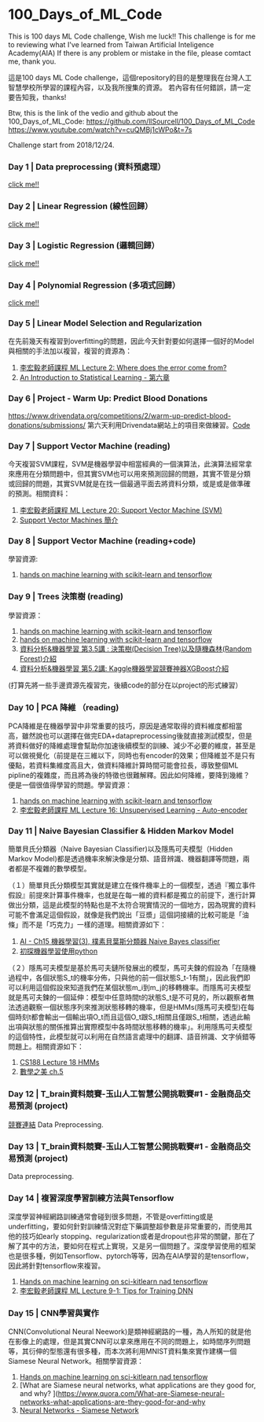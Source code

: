# 100_Days_of_ML_Code
This is 100 days ML Code challenge, Wish me luck!!
This challenge is for me to reviewing what I've learned from Taiwan Artificial Inteligence Academy(AIA)
If there is any problem or mistake in the file, please comtact me, thank you.

這是100 days ML Code challenge，這個repository的目的是整理我在台灣人工智慧學校所學習的課程內容，以及我所搜集的資源。
若內容有任何錯誤，請一定要告知我，thanks!

Btw, this is the link of the vedio and github about the 100_Days_of_ML_Code:
https://github.com/llSourcell/100_Days_of_ML_Code
https://www.youtube.com/watch?v=cuQMBj1cWPo&t=7s

Challenge start from 2018/12/24.

### Day 1 | Data preprocessing (資料預處理）
[click me!!](https://github.com/Lyndonmelon/100_Days_of_ML_Code/tree/master/Day_1_data_preprocessing)

### Day 2 | Linear Regression (線性回歸）
[click me!!](https://github.com/Lyndonmelon/100_Days_of_ML_Code/tree/master/Day_2_linear_regression)

### Day 3 | Logistic Regression (邏輯回歸）
[click me!!](https://github.com/Lyndonmelon/100_Days_of_ML_Code/tree/master/Day_3_logistic_regression)

### Day 4 | Polynomial Regression (多項式回歸）
[click me!!](https://github.com/Lyndonmelon/100_Days_of_ML_Code/tree/master/Day_4_Polynomial_regression)

### Day 5 | Linear Model Selection and Regularization 
在先前幾天有複習到overfitting的問題，因此今天針對要如何選擇一個好的Model與相關的手法加以複習，複習的資源為：
1. [李宏毅老師課程 ML Lecture 2: Where does the error come from?](https://www.youtube.com/watch?v=D_S6y0Jm6dQ&t=1575s)
2. [An Introduction to Statistical Learning - 第六章](https://www.ime.unicamp.br/~dias/Intoduction%20to%20Statistical%20Learning.pdf)

### Day 6 | Project - Warm Up: Predict Blood Donations
https://www.drivendata.org/competitions/2/warm-up-predict-blood-donations/submissions/
第六天利用Drivendata網站上的項目來做練習。[Code](https://github.com/Lyndonmelon/100_Days_of_ML_Code/tree/master/Day_6_project)

### Day 7 | Support Vector Machine (reading)
今天複習SVM課程，SVM是機器學習中相當經典的一個演算法，此演算法經常拿來應用在分類問題中，但其實SVM也可以用來預測回歸的問題，其實不管是分類或回歸的問題，其實SVM就是在找一個最適平面去將資料分類，或是或是做準確的預測。相關資料：
1. [李宏毅老師課程 ML Lecture 20: Support Vector Machine (SVM)](https://www.youtube.com/watch?v=QSEPStBgwRQ&index=29&list=PLJV_el3uVTsPy9oCRY30oBPNLCo89yu49)
2. [Support Vector Machines 簡介](http://www.cmlab.csie.ntu.edu.tw/~cyy/learning/tutorials/SVM2.pdf)

### Day 8 | Support Vector Machine (reading+code)
學習資源:
1. [hands on machine learning with scikit-learn and tensorflow](https://github.com/ageron/handson-ml/blob/master/05_support_vector_machines.ipynb)

### Day 9 | Trees 決策樹 (reading)
學習資源：
1. [hands on machine learning with scikit-learn and tensorflow](https://github.com/ageron/handson-ml/blob/master/06_decision_trees.ipynb)
2. [hands on machine learning with scikit-learn and tensorflow](https://github.com/ageron/handson-ml/blob/master/07_ensemble_learning_and_random_forests.ipynb)
3. [資料分析&機器學習 第3.5講 : 決策樹(Decision Tree)以及隨機森林(Random Forest)介紹](https://medium.com/@yehjames/%E8%B3%87%E6%96%99%E5%88%86%E6%9E%90-%E6%A9%9F%E5%99%A8%E5%AD%B8%E7%BF%92-%E7%AC%AC3-5%E8%AC%9B-%E6%B1%BA%E7%AD%96%E6%A8%B9-decision-tree-%E4%BB%A5%E5%8F%8A%E9%9A%A8%E6%A9%9F%E6%A3%AE%E6%9E%97-random-forest-%E4%BB%8B%E7%B4%B9-7079b0ddfbda)
4. [資料分析&機器學習 第5.2講: Kaggle機器學習競賽神器XGBoost介紹](https://medium.com/@yehjames/%E8%B3%87%E6%96%99%E5%88%86%E6%9E%90-%E6%A9%9F%E5%99%A8%E5%AD%B8%E7%BF%92-%E7%AC%AC5-2%E8%AC%9B-kaggle%E6%A9%9F%E5%99%A8%E5%AD%B8%E7%BF%92%E7%AB%B6%E8%B3%BD%E7%A5%9E%E5%99%A8xgboost%E4%BB%8B%E7%B4%B9-1c8f55cffcc)

(打算先將一些手邊資源先複習完，後續code的部分在以project的形式練習）
### Day 10 | PCA 降維 （reading)
PCA降維是在機器學習中非常重要的技巧，原因是通常取得的資料維度都相當高，雖然說也可以選擇在做完EDA+datapreprocessing後就直接測試模型，但是將資料做好的降維處理會幫助你加速後續模型的訓練、減少不必要的維度，甚至是可以做視覺化（前提是在三維以下，同時也有encoder的效果；但降維並不是只有優點，若資料集維度高且大，做資料降維計算時間可能會拉長，導致整個ML pipline的複雜度，而且將為後的特徵也很難解釋。因此如何降維，要降到幾維？便是一個很值得學習的問題。學習資源：

1. [hands on machine learning with scikit-learn and tensorflow](https://github.com/ageron/handson-ml/blob/master/08_dimensionality_reduction.ipynb)
2. [李宏毅老師課程 ML Lecture 16: Unsupervised Learning - Auto-encoder](https://www.youtube.com/watch?v=Tk5B4seA-AU&list=PLJV_el3uVTsPy9oCRY30oBPNLCo89yu49&index=25)

### Day 11 | Naive Bayesian Classifier & Hidden Markov Model
簡單貝氏分類器（Naive Bayesian Classifier)以及隱馬可夫模型（Hidden Markov Model)都是透過機率來解決像是分類、語音辨識、機器翻譯等問題，兩者都是不複雜的數學模型。

（１）簡單貝氏分類模型其實就是建立在條件機率上的一個模型，透過『獨立事件假設』前提來計算事件機率，也就是在每一維的資料都是獨立的前提下，進行計算做出分類，這是此模型的特點也是不太符合現實情況的一個地方，因為現實的資料可能不會滿足這個假設，就像是我們說出「豆漿」這個詞接續的比較可能是「油條」而不是「巧克力」一樣的道理。相關資源如下：
1. [AI - Ch15 機器學習(3), 樸素貝葉斯分類器 Naive Bayes classifier](http://mropengate.blogspot.com/2015/06/ai-ch14-3-naive-bayes-classifier.html)
2. [初探機器學習使用python](https://www.books.com.tw/products/0010764445)

（２）隱馬可夫模型是基於馬可夫鏈所發展出的模型，馬可夫鍊的假設為「在隨機過程中，各個狀態S_t的機率分佈，只與他的前一個狀態S_t-1有關」，因此我們即可以利用這個假設來知道我們在某個狀態m_i到m_j的移轉機率。而隱馬可夫模型就是馬可夫鍊的一個延伸：模型中任意時間t的狀態S_t是不可見的，所以觀察者無法透過觀察一個狀態序列來推測狀態移轉的機率，但是HMMs(隱馬可夫模型)在每個時刻t都會輸出一個輸出項O_t而且這個O_t跟S_t相關且僅跟S_t相關，透過此輸出項與狀態的關係推算出實際模型中各時間狀態移轉的機率」。利用隱馬可夫模型的這個特性，此模型就可以利用在自然語言處理中的翻譯、語音辨識、文字偵錯等問題上。相關資源如下：
1. [CS188 Lecture 18 HMMs](https://www.youtube.com/watch?v=9dp4whVQv5s)
2. [數學之美 ch.5](https://www.tenlong.com.tw/products/9787115373557)

### Day 12 | T_brain資料競賽-玉山人工智慧公開挑戰賽#1 - 金融商品交易預測 (project)
[競賽連結](https://tbrain.trendmicro.com.tw/Competitions/Details/5)
Data Preprocessing.

### Day 13 | T_brain資料競賽-玉山人工智慧公開挑戰賽#1 - 金融商品交易預測 (project)
Data preprocessing.

### Day 14 | 複習深度學習訓練方法與Tensorflow
深度學習神經網路訓練通常會碰到很多問題，不管是overfitting或是underfitting，要如何針對訓練情況對症下藥調整超參數是非常重要的，而使用其他的技巧如early stopping、regularization或者是dropout也非常的關鍵，那在了解了其中的方法，要如何在程式上實現，又是另一個問題了。深度學習使用的框架也是很多種，例如Tensorflow、pytorch等等，因為在AIA學習的是tensorflow，因此將針對tensorflow來複習。
1. [Hands on machine learning on sci-kitlearn nad tensorflow](https://github.com/ageron/handson-ml/blob/master/11_deep_learning.ipynb)
2. [李宏毅老師課程 ML Lecture 9-1: Tips for Training DNN](https://www.youtube.com/watch?v=xki61j7z-30&list=PLJV_el3uVTsPy9oCRY30oBPNLCo89yu49&index=16)

### Day 15 |  CNN學習與實作
CNN(Convolutional Neural Neework)是類神經網路的一種，為人所知的就是他在影像上的處理，但是其實CNN可以拿來應用在不同的問題上，如時間序列問題等，其衍伸的型態還有很多種，而本次將利用MNIST資料集來實作建構一個Siamese Neural Network。相關學習資源：
1. [Hands on machine learning on sci-kitlearn nad tensorflow](https://github.com/ageron/handson-ml/blob/master/13_convolutional_neural_networks.ipynb)
2. [What are Siamese neural networks, what applications are they good for, and why?
](https://www.quora.com/What-are-Siamese-neural-networks-what-applications-are-they-good-for-and-why
3. [Neural Networks - Siamese Network](https://www.youtube.com/watch?v=AKyHGzCSEK4)


